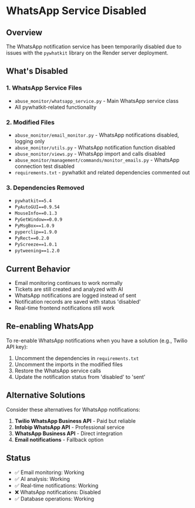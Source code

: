 # WhatsApp Service Disabled

## Overview
The WhatsApp notification service has been temporarily disabled due to issues with the `pywhatkit` library on the Render server deployment.

## What's Disabled

### 1. WhatsApp Service Files
- `abuse_monitor/whatsapp_service.py` - Main WhatsApp service class
- All pywhatkit-related functionality

### 2. Modified Files
- `abuse_monitor/email_monitor.py` - WhatsApp notifications disabled, logging only
- `abuse_monitor/utils.py` - WhatsApp notification function disabled
- `abuse_monitor/views.py` - WhatsApp import and calls disabled
- `abuse_monitor/management/commands/monitor_emails.py` - WhatsApp connection test disabled
- `requirements.txt` - pywhatkit and related dependencies commented out

### 3. Dependencies Removed
- `pywhatkit==5.4`
- `PyAutoGUI==0.9.54`
- `MouseInfo==0.1.3`
- `PyGetWindow==0.0.9`
- `PyMsgBox==1.0.9`
- `pyperclip==1.9.0`
- `PyRect==0.2.0`
- `PyScreeze==1.0.1`
- `pytweening==1.2.0`

## Current Behavior
- Email monitoring continues to work normally
- Tickets are still created and analyzed with AI
- WhatsApp notifications are logged instead of sent
- Notification records are saved with status 'disabled'
- Real-time frontend notifications still work

## Re-enabling WhatsApp
To re-enable WhatsApp notifications when you have a solution (e.g., Twilio API key):

1. Uncomment the dependencies in `requirements.txt`
2. Uncomment the imports in the modified files
3. Restore the WhatsApp service calls
4. Update the notification status from 'disabled' to 'sent'

## Alternative Solutions
Consider these alternatives for WhatsApp notifications:
1. **Twilio WhatsApp Business API** - Paid but reliable
2. **Infobip WhatsApp API** - Professional service
3. **WhatsApp Business API** - Direct integration
4. **Email notifications** - Fallback option

## Status
- ✅ Email monitoring: Working
- ✅ AI analysis: Working  
- ✅ Real-time notifications: Working
- ❌ WhatsApp notifications: Disabled
- ✅ Database operations: Working
